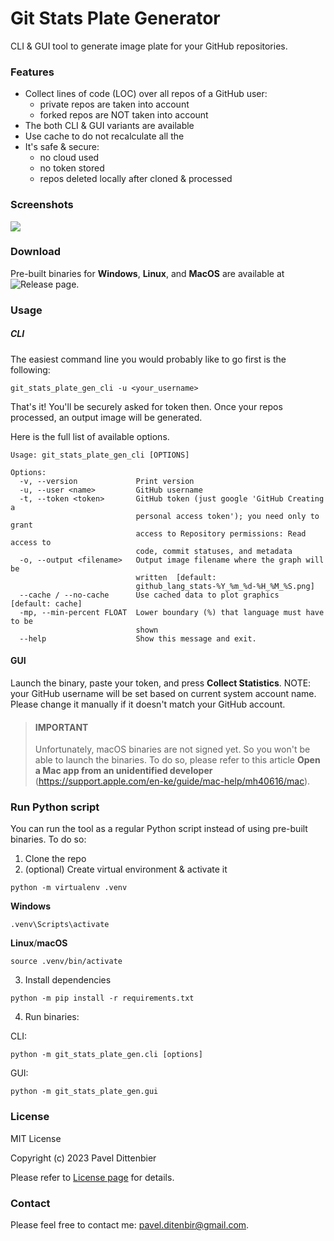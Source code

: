 # Git Stats Plate Generator
CLI & GUI tool to generate image plate for your GitHub repositories.

### Features
- Collect lines of code (LOC) over all repos of a GitHub user:
  - private repos are taken into account
  - forked repos are NOT taken into account
- The both CLI & GUI variants are available
- Use cache to do not recalculate all the 
- It's safe & secure:
  - no cloud used 
  - no token stored
  - repos deleted locally after cloned & processed

### Screenshots
![](https://github.com/DiPaolo/git-stats-plate-gen/blob/main/assets/images/screenshot_2023_08_28_v1.0.0.png)

### Download
Pre-built binaries for **Windows**, **Linux**, and **MacOS** are available at ![Release](https://github.com/DiPaolo/git-stats-plate-gen/releases) page.

### Usage

##### CLI
The easiest command line you would probably like to go first is the following:
```commandline
git_stats_plate_gen_cli -u <your_username>
```

That's it! You'll be securely asked for token then. Once your repos processed, an output image will be generated.

Here is the full list of available options.

```commandline
Usage: git_stats_plate_gen_cli [OPTIONS]

Options:
  -v, --version             Print version
  -u, --user <name>         GitHub username
  -t, --token <token>       GitHub token (just google 'GitHub Creating a
                            personal access token'); you need only to grant
                            access to Repository permissions: Read access to
                            code, commit statuses, and metadata
  -o, --output <filename>   Output image filename where the graph will be
                            written  [default:
                            github_lang_stats-%Y_%m_%d-%H_%M_%S.png]
  --cache / --no-cache      Use cached data to plot graphics  [default: cache]
  -mp, --min-percent FLOAT  Lower boundary (%) that language must have to be
                            shown
  --help                    Show this message and exit.
```

#### GUI

Launch the binary, paste your token, and press **Collect Statistics**. NOTE: your GitHub username will be set based on
current system account name. Please change it manually if it doesn't match your GitHub account.  

> #### IMPORTANT
> 
> Unfortunately, macOS binaries are not signed yet. So you won't be able to launch the binaries. To do so, please refer 
> to this article **Open a Mac app from an unidentified developer** 
> (https://support.apple.com/en-ke/guide/mac-help/mh40616/mac).

### Run Python script
You can run the tool as a regular Python script instead of using pre-built binaries. To do so:

1. Clone the repo
2. (optional) Create virtual environment & activate it
```commandline
python -m virtualenv .venv
```
**Windows**
```commandline
.venv\Scripts\activate
```
**Linux**/**macOS**
```commandline
source .venv/bin/activate
```
3. Install dependencies
```commandline
python -m pip install -r requirements.txt
```
4. Run binaries:

CLI:
```commandline
python -m git_stats_plate_gen.cli [options]
```
GUI:
```commandline
python -m git_stats_plate_gen.gui
```

### License
MIT License

Copyright (c) 2023 Pavel Dittenbier

Please refer to [License page](https://github.com/DiPaolo/git-stats-plate-gen/blob/main/LICENSE) for details.

### Contact
Please feel free to contact me: [pavel.ditenbir@gmail.com](mailto:pavel.ditenbir@gmail.com). 
